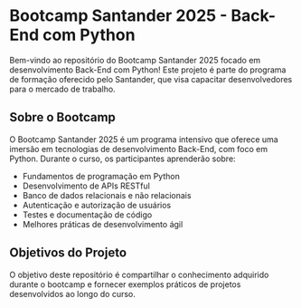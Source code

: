 # Bootcamp Santander 2025 - Back-End com Python

Bem-vindo ao repositório do Bootcamp Santander 2025 focado em desenvolvimento Back-End com Python! Este projeto é parte do programa de formação oferecido pelo Santander, que visa capacitar desenvolvedores para o mercado de trabalho.

## Sobre o Bootcamp

O Bootcamp Santander 2025 é um programa intensivo que oferece uma imersão em tecnologias de desenvolvimento Back-End, com foco em Python. Durante o curso, os participantes aprenderão sobre:

- Fundamentos de programação em Python
- Desenvolvimento de APIs RESTful
- Banco de dados relacionais e não relacionais
- Autenticação e autorização de usuários
- Testes e documentação de código
- Melhores práticas de desenvolvimento ágil

## Objetivos do Projeto

O objetivo deste repositório é compartilhar o conhecimento adquirido durante o bootcamp e fornecer exemplos práticos de projetos desenvolvidos ao longo do curso.
